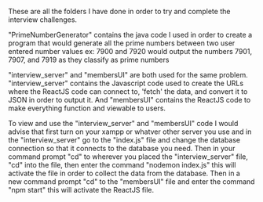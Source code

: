 These are all the folders I have done in order to try and complete the interview challenges.

"PrimeNumberGenerator" contains the java code I used in order to create a program that would generate all the prime numbers between two user entered number values
ex: 7900 and 7920 would output the numbers 7901, 7907, and 7919 as they classify as prime numbers


"interview_server" and "membersUI" are both used for the same problem. "interview_server" contains the Javascript code used to create the URLs where the ReactJS code can connect to, 'fetch' the data, and convert it to JSON in order to output it. And "membersUI" contains the ReactJS code to make everything function and viewable to users.

To view and use the "interview_server" and "membersUI" code I would advise that first turn on your xampp or whatver other server you use and in the "interview_server" go to the "index.js" file and change the database connection so that it connects to the database you need. Then in your command prompt "cd" to wherever you placed the "interview_server" file, "cd" into the file, then enter the command "nodemon index.js" this will activate the file in order to collect the data from the database. Then in a new command prompt "cd" to the "membersUI" file and enter the command "npm start" this will activate the ReactJS file.
